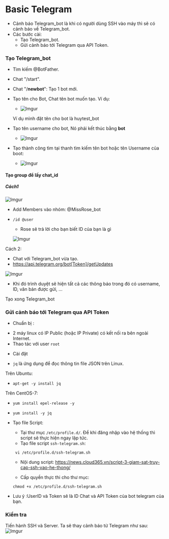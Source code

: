 # Basic Telegram
* Cảnh báo Telegram_bot là khi có người dùng SSH vào máy thì sẽ có cảnh báo về Telegram_bot.
* Các bước cài: 
    * Tạo Telegram_bot.
    * Gửi cảnh báo tới Telegram qua API Token.

### Tạo Telegram_bot

* Tìm kiếm @BotFather.

* Chat "/start".

* Chat "/**newbot**": Tạo 1 bot mới.

* Tạo tên cho Bot, Chat tên bot muốn tạo. Ví dụ:

    * ![Imgur](https://i.imgur.com/nDMSHYt.png)

    Ví dụ mình đặt tên cho bot là huytest_bot
* Tạo tên username cho bot, Nó phải kết thúc bằng **bot**
    * ![Imgur](https://i.imgur.com/HwzYunp.png)
* Tạo thành công tìm tại thanh tìm kiếm tên bot hoặc tên Username của boot:
    * ![Imgur](https://i.imgur.com/fXDvfJi.png)

#### Tạo group để lấy chat_id
##### Cách1
![Imgur](https://i.imgur.com/Yghl5AU.png)

* Add Members vào nhóm: @MissRose_bot 

* `/id @user` 
    * Rose sẽ trả lời cho bạn biết ID của bạn là gì

    ![Imgur](https://i.imgur.com/ifij6Ae.png)

Cách 2:
* Chat với Telegram_bot vừa tạo.
* https://api.telegram.org/bot[Token]/getUpdates

![Imgur](https://i.imgur.com/qe0gdh8.png)

* Khi đó trình duyệt sẽ hiện tất cả các thông báo trong đó có username, ID, văn bản được gửi, ...

Tạo xong Telegram_bot

### Gửi cảnh báo tới Telegram qua API Token

- Chuẩn bị :

* 2 máy linux có IP Public (hoặc IP Private) có kết nối ra bên ngoài Internet.
* Thao tác với user `root`

- Cài đặt

* `jq` là ứng dụng để đọc thông tin file JSON trên Linux.

Trên Ubuntu:
* `apt-get -y install jq`

Trên CentOS-7:
* `yum install epel-release -y` 
* `yum install -y jq`

* Tạo file Script:
    * Tại thư mục `/etc/profile.d/`. Để khi đăng nhập vào hệ thống thì script sẽ thực hiện ngay lập tức.
    * Tạo file script `ssh-telegram.sh`:

    ` vi /etc/profile.d/ssh-telegram.sh`

    * Nội dung script: https://news.cloud365.vn/script-3-giam-sat-truy-cap-ssh-vao-he-thong/
    
    * Cấp quyền thực thi cho thư mục:

    `chmod +x /etc/profile.d/ssh-telegram.sh`

* Lưu ý :UserID và Token sẽ là ID Chat và API Token của bot telegram của bạn.

### Kiểm tra 
Tiến hành SSH và Server. Ta sẽ thay cảnh báo từ Telegram như sau:
![Imgur](https://i.imgur.com/MjIHOvP.png)